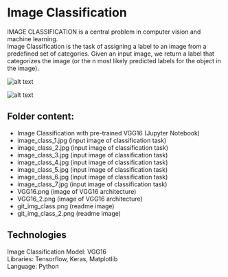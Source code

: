 # Image Classification
IMAGE CLASSIFICATION is a central problem in computer vision and machine learning.   
Image Classification is the task of assigning a label to an image from a predefined set of categories. Given an input image, we return a label that categorizes the image (or the n most likely predicted labels for the object in the image).

![alt text](https://github.com/buropas/Image_Classification/blob/main/git_img_class.png?raw=true)

![alt text](https://github.com/buropas/Image_Classification/blob/main/git_img_class_2.png?raw=true)

## Folder content:
- Image Classification with pre-trained VGG16 (Jupyter Notebook)
- image_class_1.jpg (input image of classification task)
- image_class_2.jpg (input image of classification task)
- image_class_3.jpg (input image of classification task)
- image_class_4.jpg (input image of classification task)
- image_class_5.jpg (input image of classification task)
- image_class_6.jpg (input image of classification task)
- image_class_7.jpg (input image of classification task)
- VGG16.png (image of VGG16 architecture)
- VGG16_2.png (image of VGG16 architecture)
- git_img_class.png (readme image)
- git_img_class_2.png (readme image)

## Technologies   
Image Classification Model: VGG16         
Libraries: Tensorflow, Keras, Matplotlib   
Language: Python

